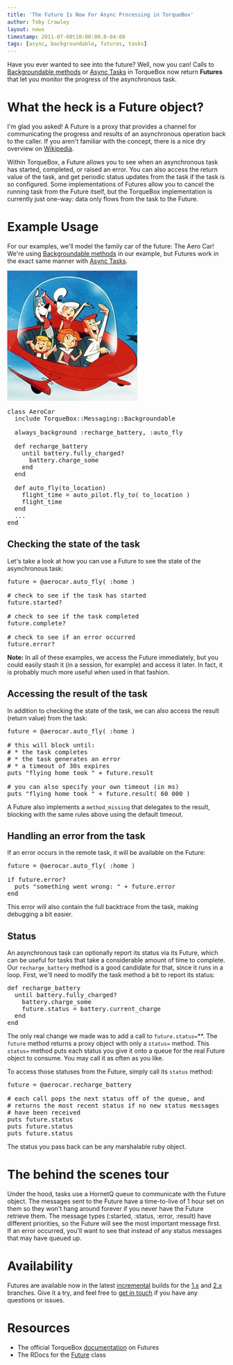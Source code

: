 ```yaml
---
title: 'The Future Is Now For Async Processing in TorqueBox'
author: Toby Crawley
layout: news
timestamp: 2011-07-08t10:00:00.0-04:00
tags: [async, backgroundable, futures, tasks]
---
```


[Wikipedia]: http://en.wikipedia.org/wiki/Futures_and_promises
[documentation]: http://torquebox.org/documentation/LATEST/messaging.html#messaging-futures
[Future]: http://torquebox.org/2x/builds/LATEST/yardocs/TorqueBox/Messaging/Future.html
[Backgroundable methods]: http://torquebox.org/documentation/LATEST/messaging.html#backgroundable
[Async Tasks]: http://torquebox.org/documentation/LATEST/messaging.html#async-tasks
[CI]: https://torquebox.ci.cloudbees.com/
[1.x]: /1x/builds/
[2.x]: /2x/builds/


Have you ever wanted to see into the future? Well, now you can! Calls to [Backgroundable methods]
or [Async Tasks] in TorqueBox now return **Futures** that let you monitor the progress of 
the asynchronous task.

# What the heck is a Future object?

I'm glad you asked! A Future is a proxy that provides a channel for communicating the 
progress and results of an asynchronous operation back to the caller. If you aren't familiar
with the concept, there is a nice dry overview on [Wikipedia].

Within TorqueBox, a Future allows you to see when an asynchronous task has started, completed, or 
raised an error. You can also access the return value of the task, and get periodic status 
updates from the task if the task is so configured. Some implementations of Futures
allow you to cancel the running task from the Future itself, but the TorqueBox implementation
is currently just one-way: data only flows from the task to the Future.

# Example Usage

For our examples, we'll model the family car of the future: The Aero Car! We're using 
[Backgroundable methods] in our example, but Futures work in the exact same manner with 
[Async Tasks].

<img src="/images/futures/jetsons.jpg"/>

<pre class="syntax ruby">class AeroCar
  include TorqueBox::Messaging::Backgroundable
  
  always_background :recharge_battery, :auto_fly
   
  def recharge_battery
    until battery.fully_charged? 
      battery.charge_some 
    end
  end
    
  def auto_fly(to_location)
    flight_time = auto_pilot.fly_to( to_location )
    flight_time
  end
  ...
end</pre>

## Checking the state of the task

Let's take a look at how you can use a Future to see the state of the asynchronous task:

<pre class="syntax ruby">future = @aerocar.auto_fly( :home )

# check to see if the task has started
future.started?

# check to see if the task completed
future.complete?

# check to see if an error occurred 
future.error?</pre>

**Note:** In all of these examples, we access the Future immediately, but you could easily
stash it (in a session, for example) and access it later. In fact, it is probably much more
useful when used in that fashion.

## Accessing the result of the task

In addition to checking the state of the task, we can also access the result (return value) 
from the task:

<pre class="syntax ruby">future = @aerocar.auto_fly( :home )

# this will block until:
# * the task completes
# * the task generates an error
# * a timeout of 30s expires
puts "flying home took " + future.result

# you can also specify your own timeout (in ms)
puts "flying home took " + future.result( 60_000 )</pre>

A Future also implements a `method_missing` that delegates to the result, blocking 
with the same rules above using the default timeout.

## Handling an error from the task

If an error occurs in the remote task, it will be available on the Future:

<pre class="syntax ruby">future = @aerocar.auto_fly( :home )

if future.error?
  puts "something went wrong: " + future.error
end</pre>  

This error will also contain the full backtrace from the task, making debugging a bit easier.

## Status

An asynchronous task can optionally report its status via its Future, which can be useful
for tasks that take a considerable amount of time to complete. Our `recharge_battery` 
method is a good candidate for that, since it runs in a loop. First, we'll need to modify the
task method a bit to report its status:

<pre class="syntax ruby">def recharge_battery
  until battery.fully_charged?
    battery.charge_some 
    future.status = battery.current_charge
  end
end</pre>

The only real change we made was to add a call to `future.status=`**. The `future` method
returns a proxy object with only a `status=` method. This `status=` 
method puts each status you give it onto a queue for the real Future object to consume.
You may call it as often as you like.

To access those statuses from the Future, simply call its `status` method:

<pre class="syntax ruby">future = @aerocar.recharge_battery

# each call pops the next status off of the queue, and 
# returns the most recent status if no new status messages
# have been received
puts future.status
puts future.status
puts future.status</pre>

The status you pass back can be any marshalable ruby object.

# The behind the scenes tour

Under the hood, tasks use a HornetQ queue to communicate with the Future object. The messages
sent to the Future have a time-to-live of 1 hour set on them so they won't hang around forever if you
never have the Future retrieve them. The message types (:started, :status, :error, :result) have
different priorities, so the Future will see the most important message first. If an error 
occurred, you'll want to see that instead of any status messages that may have queued up.

# Availability

Futures are available now in the latest [incremental][CI] builds for the [1.x] and [2.x] branches. Give it a try,
and feel free to [get in touch](/community) if you have any questions or issues. 

# Resources

* The official TorqueBox [documentation] on Futures
* The RDocs for the [Future] class
